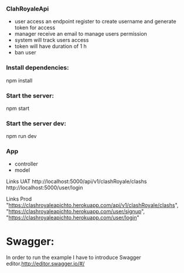 ### ClahRoyaleApi

* user access an endpoint register to create username and generate token for access
*  manager receive an email to manage users permission
* system will track users access
* token will have duration of 1 h
* ban user

### Install dependencies:  
npm install 

### Start the server: 
npm start 

### Start the server dev: 
npm run dev 

### App


* controller
* model

Links UAT
http://localhost:5000/api/v1/clashRoyale/clashs
http://localhost:5000/user/login

Links Prod
"https://clashroyaleapichto.herokuapp.com/api/v1/clashRoyale/clashs",
"https://clashroyaleapichto.herokuapp.com/user/signup",
"https://clashroyaleapichto.herokuapp.com/user/login"






# Swagger:

In order to run the example I have to introduce Swagger editor.http://editor.swagger.io/#/ 




